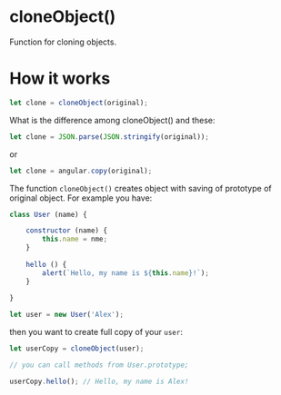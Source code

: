 # cloneObject()
Function for cloning objects.

# How it works
```javascript
let clone = cloneObject(original);
```
What is the difference among cloneObject() and these:
```javascript
let clone = JSON.parse(JSON.stringify(original));
```
or
```javascript
let clone = angular.copy(original);
```
The function `cloneObject()` creates object with saving of prototype of original object.
For example you have:
```javascript
class User (name) {

    constructor (name) {
        this.name = nme;
    }
    
    hello () {
        alert(`Hello, my name is ${this.name}!`);
    }
    
}

let user = new User('Alex');
```    
then you want to create full copy of your `user`:
```javascript
let userCopy = cloneObject(user);

// you can call methods from User.prototype;

userCopy.hello(); // Hello, my name is Alex! 
```
    
